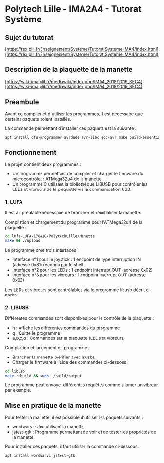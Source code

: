 # Polytech Lille - IMA2A4 - Tutorat Système

## Sujet du tutorat

[https://rex.plil.fr/Enseignement/Systeme/Tutorat.Systeme.IMA4/index.html](https://rex.plil.fr/Enseignement/Systeme/Tutorat.Systeme.IMA4/index.html)

## Description de la plaquette de la manette

[https://wiki-ima.plil.fr/mediawiki/index.php/IMA4_2018/2019_SEC4](https://wiki-ima.plil.fr/mediawiki/index.php/IMA4_2018/2019_SEC4)

## Préambule

Avant de compiler et d'utiliser les programmes, il est nécessaire que certains paquets soient installés.

La commande permettant d'installer ces paquets est la suivante :

```bash
apt install dfu-programmer avrdude avr-libc gcc-avr make build-essential gcc
```

## Fonctionnement

Le projet contient deux programmes :
- Un programme permettant de compiler et charger le firmware du microcontrôleur ATMega32u4 de la manette.
- Un programme C utilisant la bibliothèque LIBUSB pour contrôler les LEDs et vibreurs de la plaquette via la communication USB.

### 1. LUFA

Il est au préalable nécessaire de brancher et réinitialiser la manette.

Compilation et chargement du programme pour l'ATMega32u4 de la plaquette :

```bash
cd lufa-LUFA-170418/PolytechLille/Manette
make && ./upload
```

Le programme crée trois interfaces :
- Interface n°1 pour le joystick : 1 endpoint de type interruption IN (adresse 0x81) reconnu par le shell
- Interface n°2 pour les LEDs : 1 endpoint interrupt OUT (adresse 0x02)
- Interface n°3 pour les vibreurs : 1 endpoint interrupt OUT (adresse 0x03)

Les LEDs et vibreurs sont contrôlables via le programme libusb décrit ci-après.

### 2. LIBUSB

Différentes commandes sont disponibles pour le contrôle de la plaquette :

- h : Affiche les différentes commandes du programme
- q : Quitte le programme
- a,b,c,d : Commandes sur la plaquette (LEDs et vibreurs)

Compilation et lancement du programme :

- Brancher la manette (vérifier avec lsusb).
- Charger le firmware à l'aide des commandes ci-dessous :

```bash
cd libusb
make rebuild && sudo ./build/output
```

Le programme peut envoyer différentes requêtes comme allumer un vibreur par exemple.

## Mise en pratique de la manette

Pour tester la manette, il est possible d'utiliser les paquets suivants :
- wordwarvi : Jeu utilisant la manette
- jstest-gtk : Programme permettant de voir et de tester les propriétés de la manette

Pour installer ces paquets, il faut utiliser la commande ci-dessous.

```bash
apt install wordwarvi jstest-gtk
```
